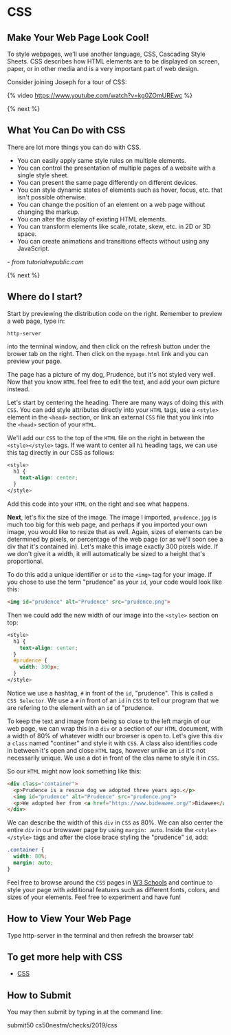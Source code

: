 # CSS

## Make Your Web Page Look Cool!

To style webpages, we’ll use another language, CSS, Cascading Style Sheets. CSS describes how HTML elements are to be displayed on screen, paper, or in other media and is a very important part of web design.

Consider joining Joseph for a tour of CSS:

{% video https://www.youtube.com/watch?v=kg0ZOmUREwc %}  

{% next %}

## What You Can Do with CSS

There are lot more things you can do with CSS.

* You can easily apply same style rules on multiple elements.
* You can control the presentation of multiple pages of a website with a single style sheet.
* You can present the same page differently on different devices.
* You can style dynamic states of elements such as hover, focus, etc. that isn't possible otherwise.
* You can change the position of an element on a web page without changing the markup.
* You can alter the display of existing HTML elements.
* You can transform elements like scale, rotate, skew, etc. in 2D or 3D space.
* You can create animations and transitions effects without using any JavaScript.

*- from tutorialrepublic.com*

{% next %}

## Where do I start?

Start by previewing the distribution code on the right. Remember to preview a web page, type in:

```
http-server
```

into the terminal window, and then click on the refresh button under the brower tab on the right. Then click on the `mypage.html` link and you can preview your page.

The page has a picture of my dog, Prudence, but it's not styled very well. Now that you know `HTML` feel free to edit the text, and add your own picture instead.

Let's start by centering the heading. There are many ways of doing this with `CSS`. You can add style attributes directly into your `HTML` tags, use a `<style>` element in the `<head>` section, or link an external `CSS` file that you link into the `<head>` section of your `HTML`. 

We'll add our `CSS` to the top of the `HTML` file on the right in between the `<style></style>` tags. If we want to center all `h1` heading tags, we can use this tag directly in our CSS as follows:

```css
<style>
  h1 {
    text-align: center;
  }
</style> 
```

Add this code into your `HTML` on the right and see what happens.

**Next**, let's fix the size of the image. The image I imported, `prudence.jpg` is much too big for this web page, and perhaps if you imported your own image, you would like to resize that as well. Again, sizes of elements can be determined by pixels, or percentage of the web page (or as we'll soon see a div that it's contained in). Let's make this image exactly 300 pixels wide. If we don't give it a width, it will automatically be sized to a height that's proportional.

To do this add a unique identifier or `id` to the `<img>` tag for your image. If you chose to use the term "prudence" as your `id`, your code would look like this:

```html
<img id="prudence" alt="Prudence" src="prudence.png">
```

Then we could add the new width of our image into the `<style>` section on top:

```css
<style>
  h1 {
    text-align: center;
  }
  #prudence {
    width: 300px;
  }
</style> 
```

Notice we use a hashtag, `#` in front of the `id`, "prudence". This is called a `CSS Selector`. We use a `#` in front of an `id` in `CSS` to tell our program that we are refering to the element with an `id` of "prudence.

To keep the text and image from being so close to the left margin of our web page, we can wrap this in a `div` or a section of our `HTML` document, with a width of 80% of whatever width our browser is open to. Let's give this `div` a `class` named "continer" and style it with `CSS`. A class also identifies code in between it's open and close `HTML` tags, however unlike an `id` it's not necessarily unique. We use a dot in front of the clas name to style it in `CSS`.

So our `HTML` might now look something like this:

```html
<div class="container">
  <p>Prudence is a rescue dog we adopted three years ago.</p>
  <img id="prudence" alt="Prudence" src="prudence.png">
  <p>We adopted her from <a href="https://www.bideawee.org/">Bidawee</a>.</p>
</div>       
```

We can describe the width of this `div` in `CSS` as 80%. We can also center the entire `div` in our browswer page by using `margin: auto`. Inside the `<style></style>` tags and after the close brace styling the "prudence" `id`, add:

```css
.container {
  width: 80%;
  margin: auto;
}
```

Feel free to browse around the `CSS` pages in [W3 Schools](https://www.w3schools.com/css/) and continue to style your page with additional featuers such as different fonts, colors, and sizes of your elements. Feel free to experiment and have fun!

## How to View Your Web Page

Type http-server in the terminal and then refresh the browser tab!

## To get more help with CSS

* [CSS](https://www.w3schools.com/css/)

## How to Submit

You may then submit by typing in at the command line:

submit50 cs50nestm/checks/2019/css


